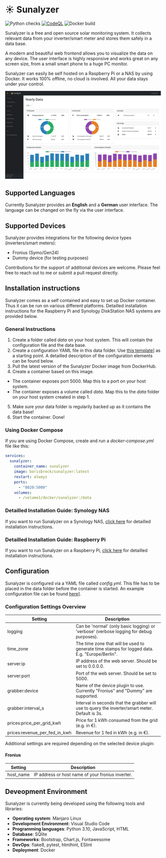 # :sunny: Sunalyzer

![Python checks](https://github.com/VanKurt/Sunalyzer/actions/workflows/python.yml/badge.svg)
[![CodeQL](https://github.com/BorisBrock/Sunalyzer/actions/workflows/codeql-analysis.yml/badge.svg)](https://github.com/BorisBrock/Sunalyzer/actions/workflows/codeql-analysis.yml)
![Docker build](https://github.com/VanKurt/Sunalyzer/actions/workflows/docker.yml/badge.svg)

Sunalyzer is a free and open source solar monitoring system. It collects relevant data from your inverter/smart meter and stores them safely in a data base.

A modern and beautiful web frontend allows you to visualize the data on any device. The user interface is highly responsive and works great on any screen size, from a small smart phone to a huge PC monitor.

Sunalyzer can easily be self hosted on a Raspberry Pi or a NAS by using Docker. It works 100% offline, no cloud is involved. All your data stays under your control.

![Screenshot](doc/screenshot.png)

## Supported Languages

Currently Sunalyzer provides an **English** and a **German** user interface. The language can be changed on the fly via the user interface.

## Supported Devices

Sunalyzer provides integrations for the following device types (inverters/smart meters):
* Fronius (Symo/Gen24)
* Dummy device (for testing purposes)

Contributions for the support of additional devices are welcome. Please feel free to reach out to me or submit a pull request directly.


## Installation instructions

Sunalyzer comes as a self contained and easy to set up Docker container. Thus it can be run on various different platforms. Detailled installation instructions for the Raspberry Pi and Synology DiskStation NAS systems are provided below.

### General Instructions

1. Create a folder called *data* on your host system. This will contain the configuration file and the data base.
2. Create a configuration YAML file in this data folder. Use [this template](templates/config.yml)] as a starting point. A detailled description of the configuration elements can be found below.
3. Pull the latest version of the Sunalyzer Docker image from DockerHub.
4. Create a container based on this image.
  * The container exposes port 5000. Map this to a port on your host system.
  * The container exposes a volume called *data*. Map this to the *data* folder on your host system created in step 1.
5. Make sure your data folder is regularily backed up as it contains the data base!
6. Start the container. Done!

### Using Docker Compose

If you are using Docker Compose, create and run a *docker-compose.yml* file like this:

```yaml
services:
  sunalyzer:
    container_name: sunalyzer
    image: borisbrock/sunalyzer:latest
    restart: always
    ports:
      - "8020:5000"
    volumes:
      - /volume1/docker/sunalyzer:/data
```

### Detailled Installation Guide: Synology NAS

If you want to run Sunalyzer on a Synology NAS, [click here](doc/install_synology.md) for detailled installation instructions.

### Detailled Installation Guide: Raspberry Pi

If you want to run Sunalyzer on a Raspberry Pi, [click here](doc/install_raspberrypi.md) for detailled installation instructions.

## Configuration

Sunalyzer is configured via a YAML file called *config.yml*. This file has to be placed in the data folder before the container is started. An example configuration file can be found [here](templates/config.yml)].

### Configuration Settings Overview

| Setting                       | Description                                                                                         |
| ----------------------------- | --------------------------------------------------------------------------------------------------- |
| logging                       | Can be 'normal' (only basic logging) or 'verbose' (verbose logging for debug purposes).             |
| time_zone                     | The time zone that will be used to generate time stamps for logged data. E.g. "Europe/Berlin".      |
| server:ip                     | IP address of the web server. Should be set to 0.0.0.0.                                             |
| server:port                   | Port of the web server. Should be set to 5000.                                                      |
| grabber:device                | Name of the device plugin to use. Currently "Fronius" and "Dummy" are supported.                    |
| grabber:interval_s            | Interval in seconds that the grabber will use to query the inverter/smart meter. Default is 3s.     |
| prices:price_per_grid_kwh     | Price for 1 kWh consumed from the grid (e.g. in €).                                                 |
| prices:revenue_per_fed_in_kwh | Revenue for 1 fed in kWh (e.g. in €).                                                               |

Additional settings are required depending on the selected device plugin:

#### Fronius

| Setting                       | Description                                                   |
| ----------------------------- | ------------------------------------------------------------- |
| host_name                     | IP address or host name of your fronius inverter.             |

## Deveopment Environment

Sunalyzer is currently being developed using the following tools and libraries:
* **Operating system**: Manjaro Linux
* **Development Environment**: Visual Studio Code
* **Programming languages**: Python 3.10, JavaScript, HTML
* **Database**: SQlite
* **Frameworks**: Bootstrap, Chart.js, Fontawesome
* **DevOps**: flake8, pytest, htmlhint, ESlint
* **Deployment**: Docker
